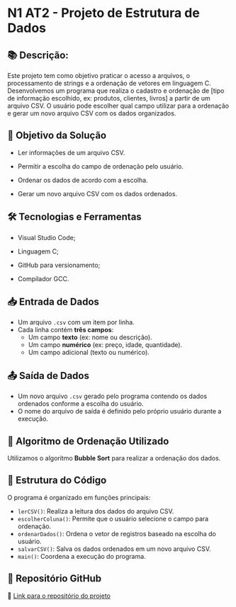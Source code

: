 # N1 AT2 - Projeto de Estrutura de Dados
## 📚 Descrição:
Este projeto tem como objetivo praticar o acesso a arquivos, o processamento de strings e a ordenação de vetores em linguagem C.
Desenvolvemos um programa que realiza o cadastro e ordenação de [tipo de informação escolhido, ex: produtos, clientes, livros] a partir de um arquivo CSV.
O usuário pode escolher qual campo utilizar para a ordenação e gerar um novo arquivo CSV com os dados organizados.


## 🎯 Objetivo da Solução
- Ler informações de um arquivo CSV.

- Permitir a escolha do campo de ordenação pelo usuário.

- Ordenar os dados de acordo com a escolha.

- Gerar um novo arquivo CSV com os dados ordenados.

## 🛠️ Tecnologias e Ferramentas
- Visual Studio Code;

- Linguagem C;

- GitHub para versionamento;

- Compilador GCC.

## 📥 Entrada de Dados
- Um arquivo `.csv` com um item por linha.
- Cada linha contém **três campos**:
  - Um campo **texto** (ex: nome ou descrição).
  - Um campo **numérico** (ex: preço, idade, quantidade).
  - Um campo adicional (texto ou numérico).

## 📤 Saída de Dados
- Um novo arquivo `.csv` gerado pelo programa contendo os dados ordenados conforme a escolha do usuário.
- O nome do arquivo de saída é definido pelo próprio usuário durante a execução.

## 🔄 Algoritmo de Ordenação Utilizado
Utilizamos o algoritmo **Bubble Sort** para realizar a ordenação dos dados.

## 🧩 Estrutura do Código
O programa é organizado em funções principais:

- `lerCSV()`: Realiza a leitura dos dados do arquivo CSV.
- `escolherColuna()`: Permite que o usuário selecione o campo para ordenação.
- `ordenarDados()`: Ordena o vetor de registros baseado na escolha do usuário.
- `salvarCSV()`: Salva os dados ordenados em um novo arquivo CSV.
- `main()`: Coordena a execução do programa.

## 📎 Repositório GitHub

🔗 [Link para o repositório do projeto](https://github.com/usuario/repositorio)
